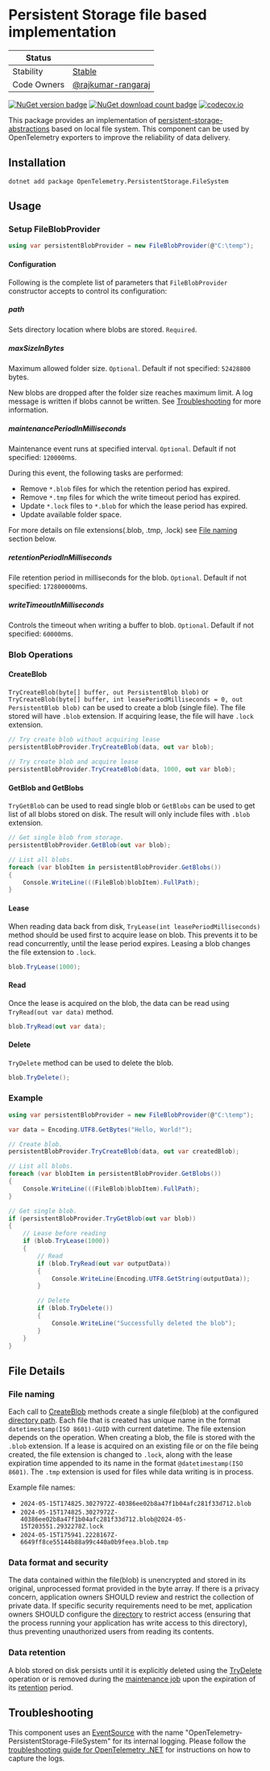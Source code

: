 # Persistent Storage file based implementation

| Status      |           |
| ----------- | --------- |
| Stability   | [Stable](../../README.md#stable) |
| Code Owners | [@rajkumar-rangaraj](https://github.com/rajkumar-rangaraj/) |

[![NuGet version badge](https://img.shields.io/nuget/v/OpenTelemetry.PersistentStorage.FileSystem)](https://www.nuget.org/packages/OpenTelemetry.PersistentStorage.FileSystem)
[![NuGet download count badge](https://img.shields.io/nuget/dt/OpenTelemetry.PersistentStorage.FileSystem)](https://www.nuget.org/packages/OpenTelemetry.PersistentStorage.FileSystem)
[![codecov.io](https://codecov.io/gh/open-telemetry/opentelemetry-dotnet-contrib/branch/main/graphs/badge.svg?flag=unittests-PersistentStorage)](https://app.codecov.io/gh/open-telemetry/opentelemetry-dotnet-contrib?flags[0]=unittests-PersistentStorage)

This package provides an implementation of
[persistent-storage-abstractions](../OpenTelemetry.PersistentStorage.Abstractions/README.md#Persistent-Storage-Abstractions)
based on local file system. This component can be used by OpenTelemetry
exporters to improve the reliability of data delivery.

## Installation

```shell
dotnet add package OpenTelemetry.PersistentStorage.FileSystem
```

## Usage

### Setup FileBlobProvider

```csharp
using var persistentBlobProvider = new FileBlobProvider(@"C:\temp");
```

#### Configuration

Following is the complete list of parameters that `FileBlobProvider` constructor
accepts to control its configuration:

##### path

Sets directory location where blobs are stored. `Required`.

##### maxSizeInBytes

Maximum allowed folder size. `Optional`. Default if not specified: `52428800`
bytes.

New blobs are dropped after the folder size reaches maximum limit. A log message
is written if blobs cannot be written. See [Troubleshooting](#troubleshooting)
for more information.

##### maintenancePeriodInMilliseconds

Maintenance event runs at specified interval. `Optional`. Default if not
specified: `120000`ms.

During this event, the following tasks are performed:

* Remove `*.blob` files for which the retention period has expired.
* Remove `*.tmp` files for which the write timeout period has expired.
* Update `*.lock` files to `*.blob` for which the lease period has expired.
* Update available folder space.

For more details on file extensions(.blob, .tmp, .lock) see [File
naming](#file-naming) section below.

##### retentionPeriodInMilliseconds

File retention period in milliseconds for the blob. `Optional`. Default if not
specified: `172800000`ms.

##### writeTimeoutInMilliseconds

Controls the timeout when writing a buffer to blob. `Optional`. Default if not
specified: `60000`ms.

### Blob Operations

#### CreateBlob

`TryCreateBlob(byte[] buffer, out PersistentBlob blob)` or `TryCreateBlob(byte[]
buffer, int leasePeriodMilliseconds = 0, out PersistentBlob blob)` can be used
to create a blob (single file). The file stored will have `.blob`
extension. If acquiring lease, the file will have `.lock` extension.

```csharp
// Try create blob without acquiring lease
persistentBlobProvider.TryCreateBlob(data, out var blob);

// Try create blob and acquire lease
persistentBlobProvider.TryCreateBlob(data, 1000, out var blob);
```

#### GetBlob and GetBlobs

`TryGetBlob` can be used to read single blob or `GetBlobs` can be used to get list
of all blobs stored on disk. The result will only include files with `.blob`
extension.

```csharp
// Get single blob from storage.
persistentBlobProvider.GetBlob(out var blob);

// List all blobs.
foreach (var blobItem in persistentBlobProvider.GetBlobs())
{
    Console.WriteLine(((FileBlob)blobItem).FullPath);
}
```

#### Lease

When reading data back from disk, `TryLease(int leasePeriodMilliseconds)` method
should be used first to acquire lease on blob. This prevents it to be read
concurrently, until the lease period expires. Leasing a blob changes the file
extension to `.lock`.

```csharp
blob.TryLease(1000);
```

#### Read

Once the lease is acquired on the blob, the data can be read using
`TryRead(out var data)` method.

```csharp
blob.TryRead(out var data);
```

#### Delete

`TryDelete` method can be used to delete the blob.

```csharp
blob.TryDelete();
```

### Example

```csharp
using var persistentBlobProvider = new FileBlobProvider(@"C:\temp");

var data = Encoding.UTF8.GetBytes("Hello, World!");

// Create blob.
persistentBlobProvider.TryCreateBlob(data, out var createdBlob);

// List all blobs.
foreach (var blobItem in persistentBlobProvider.GetBlobs())
{
    Console.WriteLine(((FileBlob)blobItem).FullPath);
}

// Get single blob.
if (persistentBlobProvider.TryGetBlob(out var blob))
{
    // Lease before reading
    if (blob.TryLease(1000))
    {
        // Read
        if (blob.TryRead(out var outputData))
        {
            Console.WriteLine(Encoding.UTF8.GetString(outputData));
        }

        // Delete
        if (blob.TryDelete())
        {
            Console.WriteLine("Successfully deleted the blob");
        }
    }
}
```

## File Details

### File naming

Each call to [CreateBlob](#createblob) methods create a single file(blob) at the
configured [directory path](#path). Each file that is created has unique name in
the format `datetimestamp(ISO 8601)-GUID` with current datetime. The file
extension depends on the operation. When creating a blob, the file is stored
with the `.blob` extension. If a lease is acquired on an existing file or on the
file being created, the file extension is changed to `.lock`, along with the
lease expiration time appended to its name in the format `@datetimestamp(ISO
8601)`. The `.tmp` extension is used for files while data writing is in process.

Example file names:

* `2024-05-15T174825.3027972Z-40386ee02b8a47f1b04afc281f33d712.blob`
* `2024-05-15T174825.3027972Z-40386ee02b8a47f1b04afc281f33d712.blob@2024-05-15T203551.2932278Z.lock`
* `2024-05-15T175941.2228167Z-6649ff8ce55144b88a99c440a0b9feea.blob.tmp`

### Data format and security

The data contained within the file(blob) is unencrypted and stored in its
original, unprocessed format provided in the byte array. If there is a privacy
concern, application owners SHOULD review and restrict the collection of private
data. If specific security requirements need to be met, application owners
SHOULD configure the [directory](#path) to restrict access (ensuring that the
process running your application has write access to this directory), thus
preventing unauthorized users from reading its contents.

### Data retention

A blob stored on disk persists until it is explicitly deleted using the
[TryDelete](#delete) operation or is removed during the [maintenance
job](#maintenanceperiodinmilliseconds) upon the expiration of its
[retention](#retentionperiodinmilliseconds) period.

## Troubleshooting

This component uses an
[EventSource](https://docs.microsoft.com/dotnet/api/system.diagnostics.tracing.eventsource)
with the name "OpenTelemetry-PersistentStorage-FileSystem" for its internal
logging. Please follow the [troubleshooting guide for OpenTelemetry
.NET](https://github.com/open-telemetry/opentelemetry-dotnet/tree/main/src/OpenTelemetry#troubleshooting)
for instructions on how to capture the logs.
